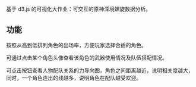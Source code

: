 
##
基于 d3.js 的可视化大作业：可交互的原神深境螺旋数据分析。

## 功能

按照从高到低排列角色的出场率，方便玩家选择合适的角色。

可通过点击某个角色头像查看该角色的武器使用情况及队伍搭配情况。

可点击按钮查看人物配队关系的力导向图，角色之间距离越近，说明相关度越大，
同时，一个角色连出的线越多，说明角色在配队越受欢迎。



